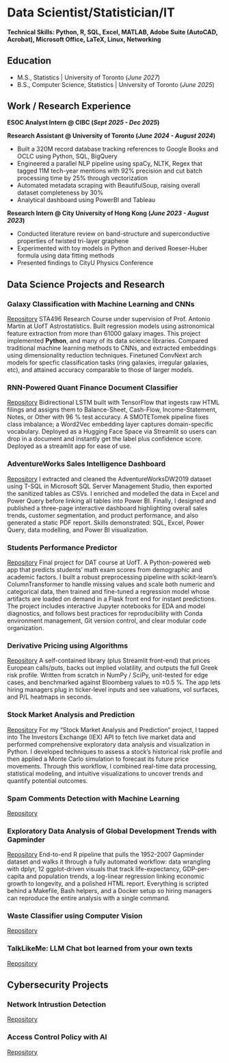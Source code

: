 # Data Scientist/Statistician/IT

#### Technical Skills: Python, R, SQL, Excel, MATLAB, Adobe Suite (AutoCAD, Acrobat), Microsoft Office, LaTeX, Linux, Networking

## Education
- M.S., Statistics | University of Toronto (_June 2027_)
- B.S., Computer Science, Statistics | University of Toronto (_June 2025_)

## Work / Research Experience
**ESOC Analyst Intern @ CIBC (_Sept 2025 - Dec 2025_)**

**Research Assistant @ University of Toronto (_June 2024 - August 2024_)**
- Built a 320M record database tracking references to Google Books and OCLC using Python, SQL, 
BigQuery
- Engineered a parallel NLP pipeline using spaCy, NLTK, Regex that tagged 11M tech-year 
mentions with 92% precision and cut batch processing time by 25% through vectorization 
- Automated metadata scraping with BeautifulSoup, raising overall dataset completeness by 30%
- Analytical dashboard using PowerBI and Tableau

**Research Intern @ City University of Hong Kong (_June 2023 - August 2023_)**
- Conducted literature review on band-structure and superconductive properties of twisted tri-layer graphene
- Experimented with toy models in Python and derived Roeser-Huber formula using data fitting methods
- Presented findings to CityU Physics Conference

## Data Science Projects and Research
### Galaxy Classification with Machine Learning and CNNs
[Repository](https://github.com/WilliamKwanProgramming/galaxy-classification-project)
STA496 Research Course under supervision of Prof. Antonio Martin at UofT Astrostatistics. Built regression models using astronomical feature extraction from more than 61000 galaxy images. This project implemented **Python**, and many of its data science libraries. Compared traditional machine learning methods to CNNs, and extracted embeddings using dimensionality reduction techniques. Finetuned ConvNext arch models for specfic classification tasks (ring galaxies, irregular galaxies, etc), and attained accuracy comparable to those of larger models. 

### RNN-Powered Quant Finance Document Classifier
[Repository](https://github.com/WilliamKwanProgramming/RNN-quant-document-classifer)
Bidirectional LSTM built with TensorFlow that ingests raw HTML filings and assigns them to Balance-Sheet, Cash-Flow, Income-Statement, Notes, or Other with 96 % test accuracy. A SMOTETomek pipeline fixes class imbalance; a Word2Vec embedding layer captures domain-specific vocabulary. Deployed as a Hugging Face Space via Streamlit so users can drop in a document and instantly get the label plus confidence score. Deployed as a streamlit app for ease of use. 

### AdventureWorks Sales Intelligence Dashboard
[Repository](https://github.com/WilliamKwanProgramming/adventure-works-sql-powerbi)
I extracted and cleaned the AdventureWorksDW2019 dataset using T-SQL in Microsoft SQL Server Management Studio, then exported the sanitized tables as CSVs. I enriched and modelled the data in Excel and Power Query before linking all tables into Power BI. Finally, I designed and published a three-page interactive dashboard highlighting overall sales trends, customer segmentation, and product performance, and also generated a static PDF report. Skills demonstrated: SQL, Excel, Power Query, data modelling, and Power BI visualization.

### Students Performance Predictor
[Repository](https://github.com/WilliamKwanProgramming/student-grade-predictor/)
Final project for DAT course at UofT. A Python-powered web app that predicts students’ math exam scores from demographic and academic factors. I built a robust preprocessing pipeline with scikit-learn’s ColumnTransformer to handle missing values and scale both numeric and categorical data, then trained and fine-tuned a regression model whose artifacts are loaded on demand in a Flask front end for instant predictions. The project includes interactive Jupyter notebooks for EDA and model diagnostics, and follows best practices for reproducibility with Conda environment management, Git version control, and clear modular code organization.

### Derivative Pricing using Algorithms
[Repository](https://github.com/WilliamKwanProgramming/options-pricing-algorithm)
A self-contained library (plus Streamlit front-end) that prices European calls/puts, backs out implied volatility, and outputs the full Greek risk profile. Written from scratch in NumPy / SciPy, unit-tested for edge cases, and benchmarked against Bloomberg values to ±0.5 %. The app lets hiring managers plug in ticker-level inputs and see valuations, vol surfaces, and P/L heatmaps in seconds. 

### Stock Market Analysis and Prediction
[Repository](https://github.com/WilliamKwanProgramming/stock-data-analysis-prediction)
For my “Stock Market Analysis and Prediction” project, I tapped into The Investors Exchange (IEX) API to fetch live market data and performed comprehensive exploratory data analysis and visualization in Python. I developed techniques to assess a stock’s historical risk profile and then applied a Monte Carlo simulation to forecast its future price movements. Through this workflow, I combined real-time data processing, statistical modeling, and intuitive visualizations to uncover trends and quantify potential outcomes.

### Spam Comments Detection with Machine Learning
[Repository](https://github.com/WilliamKwanProgramming/sta314_finalproject)

### Exploratory Data Analysis of Global Development Trends with Gapminder
[Repository](https://github.com/WilliamKwanProgramming/gapminder-analysis)
End-to-end R pipeline that pulls the 1952-2007 Gapminder dataset and walks it through a fully automated workflow: data wrangling with dplyr, 12 ggplot-driven visuals that track life-expectancy, GDP-per-capita and population trends, a log-linear regression linking economic growth to longevity, and a polished HTML report. Everything is scripted behind a Makefile, Bash helpers, and a Docker setup so hiring managers can reproduce the entire analysis with a single command.


### Waste Classifier using Computer Vision
[Repository](https://github.com/WilliamKwanProgramming/computer-vision-waste-classification)


### TalkLikeMe: LLM Chat bot learned from your own texts
[Repository](https://github.com/WilliamKwanProgramming/ai-messaging-bot)

## Cybersecurity Projects

### Network Intrustion Detection
[Repository](https://github.com/WilliamKwanProgramming/network-intrustion-detection)

### Access Control Policy with AI
[Repository](https://github.com/WilliamKwanProgramming/access-control-policy-detection)

